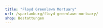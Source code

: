 ```yaml
---
title: "Floyd Greenlawn Mortuary"
url: /spartanburg/floyd-greenlawn-mortuary/
shop: Bestattungen
---
```

